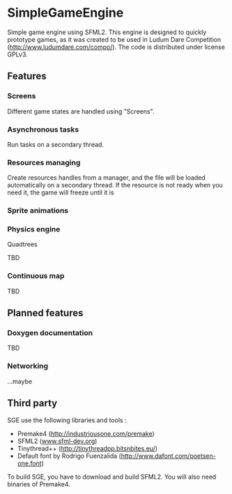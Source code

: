 SimpleGameEngine
================

Simple game engine using SFML2.
This engine is designed to quickly prototype games, as it was created to be used in Ludum Dare Competition (http://www.ludumdare.com/compo/).
The code is distributed under license GPLv3.


Features
--------

### Screens ###

Different game states are handled using "Screens".


### Asynchronous tasks ###

Run tasks on a secondary thread.


### Resources managing ###

Create resources handles from a manager, and the file will be loaded automatically on a secondary thread.
If the resource is not ready when you need it, the game will freeze until it is


### Sprite animations ###


### Physics engine ###

Quadtrees

TBD


### Continuous map ###

TBD


Planned features
----------------

### Doxygen documentation ###

TBD


### Networking ###

...maybe


Third party
-----------

SGE use the following libraries and tools :

* Premake4 (http://industriousone.com/premake)
* SFML2 (www.sfml-dev.org)
* Tinythread++ (http://tinythreadpp.bitsnbites.eu/)
* Default font by Rodrigo Fuenzalida (http://www.dafont.com/poetsen-one.font)

To build SGE, you have to download and build SFML2.
You will also need binaries of Premake4.
